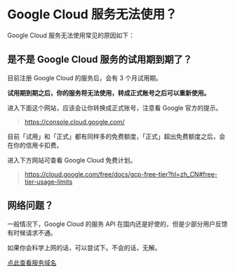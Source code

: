# Google Cloud 服务无法使用？

Google Cloud 服务无法使用常见的原因如下：

## 是不是 Google Cloud 服务的试用期到期了？

目前注册 Google Cloud 的服务后，会有 3 个月试用期。

**试用期到期之后，你的服务将无法使用，转成正式账号之后可以重新使用。**

进入下面这个网站，应该会让你转换成正式账号，注意看 Google 官方的提示。

> https://console.cloud.google.com/

目前「试用」和「正式」都有同样多的免费额度，「正式」超出免费额度之后，会在你的信用卡扣费。

进入下方网站可查看 Google Cloud 免费计划。

> https://cloud.google.com/free/docs/gcp-free-tier?hl=zh_CN#free-tier-usage-limits

## 网络问题？

一般情况下，Google Cloud 的服务 API 在国内还是好使的，但是少部分用户反馈有时候请求不通。

如果你会科学上网的话，可以尝试下。不会的话，无解。

[点此查看服务域名](faq/service-proxy.md)
